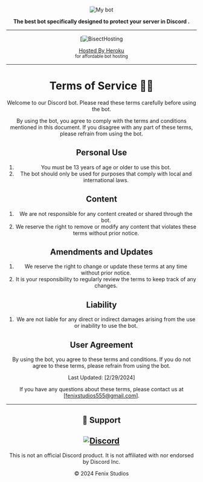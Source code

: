 <div align="center">
<br>

![My bot](https://cdn.discordapp.com/attachments/1212033139208228884/1212825164685910107/image.png?ex=65f33e74&is=65e0c974&hm=c5c5c8a538879647d6c1e950995ac0b52185d04e33bdcb0ed580fb275b7e66b4&)

**The best bot specifically designed to protect your server in Discord .**

---

[![BisectHosting](https://entrision.com/images/jpg/blog/heroku-banner-f7c1e60a.jpg)

<a href="https://www.heroku.com/">Hosted By Heroku</a>
<br>
<sub>for affordable bot hosting</sub>

---

# Terms of Service 🙋‍♂️

Welcome to our Discord bot. Please read these terms carefully before using the bot.

By using the bot, you agree to comply with the terms and conditions mentioned in this document. If you disagree with any part of these terms, please refrain from using the bot.

## Personal Use

1. You must be 13 years of age or older to use this bot.
2. The bot should only be used for purposes that comply with local and international laws.

## Content

1. We are not responsible for any content created or shared through the bot.
2. We reserve the right to remove or modify any content that violates these terms without prior notice.

## Amendments and Updates

1. We reserve the right to change or update these terms at any time without prior notice.
2. It is your responsibility to regularly review the terms to keep track of any changes.

## Liability

1. We are not liable for any direct or indirect damages arising from the use or inability to use the bot.

## User Agreement

By using the bot, you agree to these terms and conditions. If you do not agree to these terms, please refrain from using the bot.

Last Updated: [2/29/2024]

If you have any questions about these terms, please contact us at [fenixstudios555@gmail.com].

---
## 🥴 Support

[![Discord](https://discordapp.com/api/guilds/1202294662430466068/widget.png?style=banner4)](https://discord.gg/5nvKMb8H6t)
---
This is not an official Discord product. It is not affiliated with nor endorsed by Discord Inc.

© 2024 Fenix Studios

